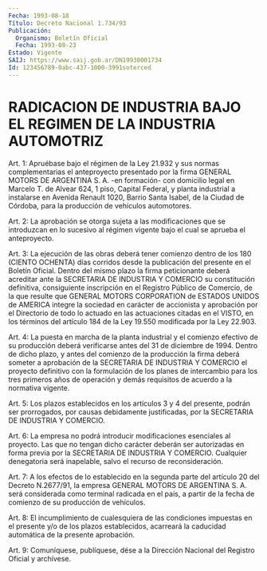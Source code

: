 ```yaml
---
Fecha: 1993-08-18
Título: Decreto Nacional 1.734/93
Publicación:
  Organismo: Boletín Oficial
  Fecha: 1993-08-23
Estado: Vigente
SAIJ: https://www.saij.gob.ar/DN19930001734
Id: 123456789-0abc-437-1000-3991soterced
---
```

# RADICACION DE INDUSTRIA BAJO EL REGIMEN DE LA INDUSTRIA AUTOMOTRIZ

<a id="1"></a>
Art. 1: Apruébase bajo el régimen de la Ley 21.932 y sus normas complementarias  el  anteproyecto  presentado  por la firma GENERAL MOTORS  DE  ARGENTINA S. A. -en formación- con domicilio  legal  en Marcelo T. de  Alvear  624,  1  piso,  Capital  Federal,  y  planta industrial  a  instalarse  en  Avenida  Renault  1020, Barrio Santa Isabel,  de la Ciudad de Córdoba, para la producción  de  vehículos automotores.

<a id="2"></a>
Art. 2: La aprobación se otorga sujeta a las modificaciones que se introduzcan  en  lo  sucesivo al régimen vigente bajo el cual se aprueba el anteproyecto.

<a id="3"></a>
Art. 3: La ejecución de las obras deberá tener comienzo dentro de los  180 (CIENTO OCHENTA) días corridos desde la publicación del presente  en  el  Boletín  Oficial. Dentro del mismo plazo la firma peticionante deberá acreditar  ante  la  SECRETARIA  DE INDUSTRIA Y COMERCIO  su  constitución definitiva, consiguiente inscripción  en el Registro Público  de  Comercio,  de  la  que resulte que GENERAL MOTORS  CORPORATION  de  ESTADOS  UNIDOS  de  AMERICA   integre  la sociedad  en  carácter de accionista y aprobación por el Directorio de todo lo actuado  en  las actuaciones citadas en el VISTO, en los términos del artículo 184  de  la  Ley 19.550 modificada por la Ley 22.903.

<a id="4"></a>
Art.  4:  La  puesta  en  marcha  de la planta industrial y el comienzo efectivo de su producción deberá  verificarse antes del 31 de diciembre de 1994. Dentro de dicho plazo,  y  antes del comienzo de  la  producción  la  firma  deberá  someter a aprobación  de  la SECRETARIA DE INDUSTRIA Y COMERCIO el proyecto  definitivo  con  la formulación  de  los  planes  de intercambio para los tres primeros años de operación y demás requisitos  de  acuerdo  a  la  normativa vigente.

<a id="5"></a>
Art.  5:  Los  plazos  establecidos en los artículos 3 y 4 del presente,  podrán  ser  prorrogados,    por    causas   debidamente justificadas,    por    la  SECRETARIA  DE  INDUSTRIA  Y  COMERCIO.

<a id="6"></a>
Art.  6:  La  empresa  no  podrá  introducir  modificaciones esenciales  al  proyecto.  Las que no tengan dicho carácter deberán ser autorizadas en forma previa  por  la  SECRETARIA DE INDUSTRIA Y COMERCIO. Cualquier denegatoria será inapelable,  salvo  el recurso de reconsideración.

<a id="7"></a>
Art. 7: A los efectos de lo establecido en la segunda parte del artículo  20  del  Decreto  N.2677/91, la empresa GENERAL MOTORS DE ARGENTINA  S. A. será considerada  como  terminal  radicada  en  el país, a partir  de  la  fecha  de  comienzo  de  su  producción  de vehículos.

<a id="8"></a>
Art.  8:  El incumplimiento de cualesquiera de las condiciones impuestas en el  presente y/o de los plazos establecidos, acarreará la caducidad automática de la presente aprobación.

<a id="9"></a>
Art.  9: Comuníquese, publíquese, dése a la Dirección Nacional del Registro Oficial y archívese.